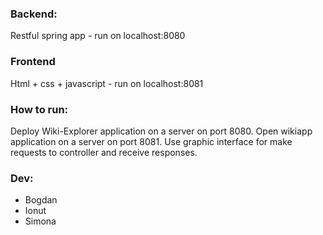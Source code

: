 ### Backend:
Restful spring app - run on localhost:8080

### Frontend
Html + css + javascript - run on localhost:8081

### How to run:
Deploy Wiki-Explorer application on a server on port 8080. 
Open wikiapp application on a server on port 8081.
Use graphic interface for make requests to controller and receive responses.

### Dev:
- Bogdan
- Ionut
- Simona
